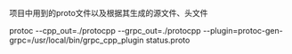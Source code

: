 项目中用到的proto文件以及根据其生成的源文件、头文件

protoc --cpp_out=./protocpp --grpc_out=./protocpp --plugin=protoc-gen-grpc=/usr/local/bin/grpc_cpp_plugin status.proto